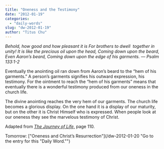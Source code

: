 ```yaml
---
title: "Oneness and the Testimony"
date: "2012-01-19"
categories: 
  - "daily-words"
slug: "dw-2012-01-19"
author: "Titus Chu"
---
```


_Behold, how good and how pleasant it is For brothers to dwell  together in unity!_ _It is like the precious oil upon the head, Coming down upon the beard, Even Aaron’s beard, Coming down upon the edge of his garments. — Psalm 133:1-2_

Eventually the anointing oil ran down from Aaron’s beard to the “hem of his garments.” A person’s garments signifies his outward expression, his testimony. For the ointment to reach the “hem of his garments” means that eventually there is a wonderful testimony produced from our oneness in the church life.

The divine anointing reaches the very hem of our garments. The church life becomes a glorious display. On the one hand it is a display of our maturity, but on the other it is Christ Himself who is expressed. When people look at our oneness they see the marvelous testimony of Christ.

Adapted from _[The Journey of Life,](/book-journey "Go to the listing for this book.")_ page 110.

Tomorrow: ["Oneness and Christ’s Resurrection"](/dw-2012-01-20 "Go to the entry for this "Daily Word."")
